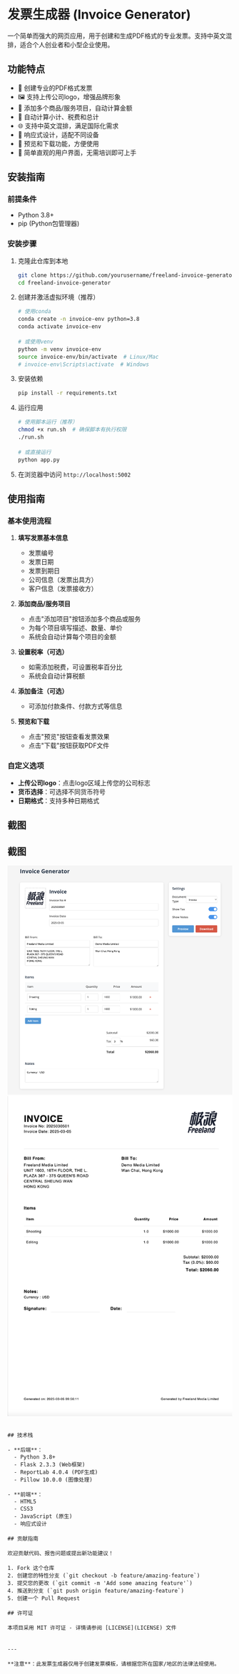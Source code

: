  # 发票生成器 (Invoice Generator)

一个简单而强大的网页应用，用于创建和生成PDF格式的专业发票。支持中英文混排，适合个人创业者和小型企业使用。

## 功能特点

- 🧾 创建专业的PDF格式发票
- 🖼️ 支持上传公司logo，增强品牌形象
- 📝 添加多个商品/服务项目，自动计算金额
- 🧮 自动计算小计、税费和总计
- 🌐 支持中英文混排，满足国际化需求
- 📱 响应式设计，适配不同设备
- 💾 预览和下载功能，方便使用
- 🔄 简单直观的用户界面，无需培训即可上手

## 安装指南

### 前提条件

- Python 3.8+
- pip (Python包管理器)

### 安装步骤

1. 克隆此仓库到本地
   ```bash
   git clone https://github.com/yourusername/freeland-invoice-generator.git
   cd freeland-invoice-generator
   ```

2. 创建并激活虚拟环境（推荐）
   ```bash
   # 使用conda
   conda create -n invoice-env python=3.8
   conda activate invoice-env
   
   # 或使用venv
   python -m venv invoice-env
   source invoice-env/bin/activate  # Linux/Mac
   # invoice-env\Scripts\activate  # Windows
   ```

3. 安装依赖
   ```bash
   pip install -r requirements.txt
   ```

4. 运行应用
   ```bash
   # 使用脚本运行（推荐）
   chmod +x run.sh  # 确保脚本有执行权限
   ./run.sh
   
   # 或直接运行
   python app.py
   ```

5. 在浏览器中访问 `http://localhost:5002`

## 使用指南

### 基本使用流程

1. **填写发票基本信息**
   - 发票编号
   - 发票日期
   - 发票到期日
   - 公司信息（发票出具方）
   - 客户信息（发票接收方）

2. **添加商品/服务项目**
   - 点击"添加项目"按钮添加多个商品或服务
   - 为每个项目填写描述、数量、单价
   - 系统会自动计算每个项目的金额

3. **设置税率（可选）**
   - 如需添加税费，可设置税率百分比
   - 系统会自动计算税额

4. **添加备注（可选）**
   - 可添加付款条件、付款方式等信息

5. **预览和下载**
   - 点击"预览"按钮查看发票效果
   - 点击"下载"按钮获取PDF文件

### 自定义选项

- **上传公司logo**：点击logo区域上传您的公司标志
- **货币选择**：可选择不同货币符号
- **日期格式**：支持多种日期格式

## 截图

## 截图

![用户界面](static/images/screenshots/UI.png)
![PDF发票预览](static/images/screenshots/pdf_demo.png)
```

## 技术栈

- **后端**：
  - Python 3.8+
  - Flask 2.3.3 (Web框架)
  - ReportLab 4.0.4 (PDF生成)
  - Pillow 10.0.0 (图像处理)

- **前端**：
  - HTML5
  - CSS3
  - JavaScript (原生)
  - 响应式设计

## 贡献指南

欢迎贡献代码、报告问题或提出新功能建议！

1. Fork 这个仓库
2. 创建您的特性分支 (`git checkout -b feature/amazing-feature`)
3. 提交您的更改 (`git commit -m 'Add some amazing feature'`)
4. 推送到分支 (`git push origin feature/amazing-feature`)
5. 创建一个 Pull Request

## 许可证

本项目采用 MIT 许可证 - 详情请参阅 [LICENSE](LICENSE) 文件


---

**注意**：此发票生成器仅用于创建发票模板，请根据您所在国家/地区的法律法规使用。
